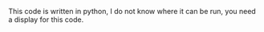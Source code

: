 This code is written in python, I do not know where it can be run, you need a display for this code.

